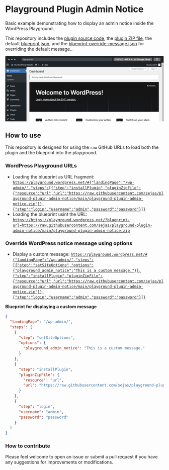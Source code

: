 # Playground Plugin Admin Notice

Basic example demonstrating how to display an admin notice inside the WordPress Playground.

This repository includes the [plugin source code](playground-plugin-admin-notice), the [plugin ZIP file](playground-plugin-admin-notice.zip), the default [blueprint.json](blueprint.json), and the [blueprint-override-message.json](blueprint-override-message.json) for overriding the default message..

![Screenshot](screenshot.png)

## How to use

This repository is designed for using the `raw` GitHub URLs to load both the plugin and the blueprint into the playground.

### WordPress Playground URLs

- Loading the blueprint as URL fragment: [`https://playground.wordpress.net/#{"landingPage":"/wp-admin/","steps":[{"step":"installPlugin","pluginZipFile":{"resource":"url","url":"https://raw.githubusercontent.com/sejas/playground-plugin-admin-notice/main/playground-plugin-admin-notice.zip"}},{"step":"login","username":"admin","password":"password"}]}`](https://playground.wordpress.net/#{"landingPage":"/wp-admin/","steps":[{"step":"installPlugin","pluginZipFile":{"resource":"url","url":"https://raw.githubusercontent.com/sejas/playground-plugin-admin-notice/main/playground-plugin-admin-notice.zip"}},{"step":"login","username":"admin","password":"password"}]})
- Loading the blueprint usint the URL: [`https://https://playground.wordpress.net/?blueprint-url=https://raw.githubusercontent.com/sejas/playground-plugin-admin-notice/main/playground-plugin-admin-notice.zip`](https://https://playground.wordpress.net/?blueprint-url=https://raw.githubusercontent.com/sejas/playground-plugin-admin-notice/main/playground-plugin-admin-notice.zip)

### Override WordPress notice message using options

- Display a custom message: [`https://playground.wordpress.net/#{"landingPage":"/wp-admin/","steps":[{"step":"setSiteOptions","options":{"playground_admin_notice":"This is a custom message."}},{"step":"installPlugin","pluginZipFile":{"resource":"url","url":"https://raw.githubusercontent.com/sejas/playground-plugin-admin-notice/main/playground-plugin-admin-notice.zip"}},{"step":"login","username":"admin","password":"password"}]}`](https://playground.wordpress.net/#{"landingPage":"/wp-admin/","steps":[{"step":"setSiteOptions","options":{"playground_admin_notice":"This%20is%20a%20custom%20message."}},{"step":"installPlugin","pluginZipFile":{"resource":"url","url":"https://raw.githubusercontent.com/sejas/playground-plugin-admin-notice/main/playground-plugin-admin-notice.zip"}},{"step":"login","username":"admin","password":"password"}]})

**Blueprint for displaying a custom message**

```json
{
  "landingPage": "/wp-admin/",
  "steps": [
    {
      "step": "setSiteOptions",
      "options": {
        "playground_admin_notice": "This is a custom message."
      }
    },
    {
      "step": "installPlugin",
      "pluginZipFile": {
        "resource": "url",
        "url": "https://raw.githubusercontent.com/sejas/playground-plugin-admin-notice/main/playground-plugin-admin-notice.zip"
      }
    },
    {
      "step": "login",
      "username": "admin",
      "password": "password"
    }
  ]
}
```

### How to contribute

Please feel welcome to open an issue or submit a pull request if you have any suggestions for improvements or modifications.
